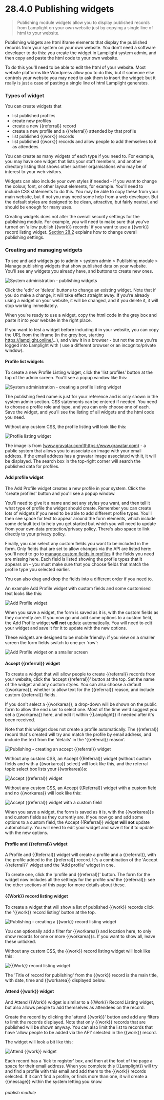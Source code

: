 # 28.4.0 Publishing widgets

> Publishing module widgets allow you to display published records from Lamplight on your own website just by copying a single line of html to your website.


Publishing widgets are html iframe elements that display the published records from your system on your own website. You
don't need a software developer to do this: you create the widget in Lamplight system admin, and then copy and paste the
html code to your own website.

To do this you'll need to be able to edit the html of your website. Most website platforms like Wordpress allow you to
do this, but if someone else controls your website you may need to ask them to insert the widget: but it really is just
a case of pasting a single line of html Lamplight generates.

### Types of widget

You can create widgets that

- list published profiles
- create new profiles
- create a new {{referral}} record
- create a new profile and a {{referral}} attended by that profile
- list published {{work}} records
- list published {{work}} records and allow people to add themselves to it as attendees.

You can create as many widgets of each type if you need to. For example, you may have one widget that lists your staff
members, and another directory listing that shows other partner organisations who may be of interest to your web
visitors.

Widgets can also include your own styles if needed - if you want to change the colour, font, or other layout elements,
for example. You'll need to include CSS statements to do this. You may be able to copy these from your main website, but
if not you may need some help from a web developer. But the default styles are designed to be clean, attractive, but
fairly neutral, and should be enough for many uses.

Creating widgets does not alter the overall security settings for the publishing module. For example, you will need to
make sure that you've turned on 'allow publish {{work}} records' if you want to use a {{work}} record listing
widget.  [Section 28.2](/help/index/p/28.2) explains how to change overall publishing settings.

### Creating and managing widgets

To see and add widgets go to admin > system admin > Publishing module > Manage publishing widgets that show published
data on your website. You'll see any widgets you already have, and buttons to create new ones.

![System administration - publishing widgets](28.4.0a.PNG)

Click the 'edit' or 'delete' buttons to change an existing widget. Note that if you do make a change, it will take
effect straight away. If you're already using a widget on your website, it will be changed, and if you delete it, it
will stop working immediately.

When you're ready to use a widget, copy the html code in the grey box and paste it into your website in the right place.

If you want to test a widget before including it in your website, you can copy the URL from the iframe (in the grey box,
starting https://lamplight.online/...), and view it in a browser - but not the one you're logged into Lamplight with (
use a different browser or an incognito/private window).

#### Profile list widgets

To create a new Profile Listing widget, click the 'list profiles' button at the top of the admin screen. You'll see a
popup window like this:

![System administration - creating a profile listing widget](28.4.0b.PNG)

The publishing feed name is just for your reference and is only shown in the system admin section. CSS statements can be
entered if needed. You need to choose a profile role and type, and you can only choose one of each. Save the widget, and
you'll see the listing of all widgets and the html code you need.

Without any custom CSS, the profile listing will look like this:

![Profile listing widget](28.4.0c.PNG)

The image is from [www.gravatar.com](https://www.gravatar.com) - a public system that allows you to associate an image
with your email address. If the email address has a gravatar image associated with it, it will be displayed. The search
box in the top-right corner will search the published data for profiles.

#### Add profile widget

The Add Profile widget creates a new profile in your system. Click the 'create profiles' button and you'll see a popup
window.

You'll need to give it a name and set any styles you want, and then tell it what type of profile the widget should
create. Remember you can create lots of widgets if you need to be able to add different profile types. You'll then see
space for text to appear around the form elements, which include some default text to help you get started but which you
will need to update from your own data protection/privacy policy. There's also space to link directly to your privacy
policy.

Finally, you can select any custom fields you want to be included in the form. Only fields that are set to allow changes
via the API are listed here: you'll need to go to [manage custom fields in profiles](/help/index/p/16.7.0) if the fields
you need are missing here. Each field is listed showing the profile types that it appears on - you must make sure that
you choose fields that match the profile type you selected earlier.

You can also drag and drop the fields into a different order if you need to.

An example Add Profile widget with custom fields and some customised text looks like this:

![Add Profile widget](28.4.0i.PNG)

When you save a widget, the form is saved as it is, with the custom fields as they currently are. If you now go and add
some options to a custom field, the Add Profile widget **will not** update automatically. You will need to edit your
widget and save it for it to update with the new options.

These widgets are designed to be mobile friendly: if you view on a smaller screen the form fields switch to one per
'row':

![Add Profile widget on a smaller screen](28.4.0j.png)

#### Accept {{referral}} widget

To create a widget that will allow people to create {{referral}} records from your website, click the 'accept
{{referral}}' button at the top. Set the name of the widget and any custom styles. You can also choose a default
{{workarea}}, whether to allow text for the {{referral}} reason, and include custom {{referral}} fields.

If you don't select a {{workarea}}, a drop-down will be shown on the public form to allow the end user to select one.
Most of the time we'd suggest you set a {{workarea}} here, and edit it within {{Lamplight}} if needed after it's been
received.

Note that this widget does not create a profile automatically. The {{referral}} record that's created will try and match
the profile by email address, and include the text from the 'details' in the '{{referral}} reason'.

![Publishing - creating an accept {{referral}} widget](28.4.0d.PNG)

Without any custom CSS, an Accept {{Referral}} widget (without custom fields and with a {{workarea}} select) will look
like this, and the referral topic select box lists your {{workarea}}s:

![Accept {{referral}} widget](28.4.0e.PNG)

Without any custom CSS, an Accept {{Referral}} widget with a custom field and no {{workarea}} will look like this:

![Accept {{referral}} widget with a custom field](28.4.0h.png)

When you save a widget, the form is saved as it is, with the {{workarea}}s and custom fields as they currently are. If
you now go and add some options to a custom field, the Accept {{Referral}} widget **will not** update automatically. You
will need to edit your widget and save it for it to update with the new options.

#### Profile and {{referral}} widget

A Profile and {{Referral}} widget will create a profile and a {{referral}}, with the profile added to the {{referral}}
record. It's a combination of the 'Accept {{referral}}' widget and the 'Add profile' widget in one.

To create one, click the 'profile and {{referral}}' button. The form for the widget now includes all the settings for
the profile *and* the {{referral}}: see the other sections of this page for more details about these.

#### {{Work}} record listing widget

To create a widget that will show a list of published {{work}} records click the '{{work}} record listing' button at the
top.

![Publishing - creating a {{work}} record listing widget](28.4.0f.PNG)

You can optionally add a filter for {{workarea}} and location here, to only show records for one or more {{workarea}}s.
If you want to show all, leave these unticked.

Without any custom CSS, the {{work}} record listing widget will look like this:

![{{Work}} record listing widget](28.4.0g.PNG)

The 'Title of record for publishing' from the {{work}} record is the main title, with date, time and {{workarea}}
displayed below.


#### Attend {{work}} widget

And Attend {{Work}} widget is similar to a {{Work}} Record Listing widget, but also allows people to add themselves as 
attendees on the record.

Create the record by clicking the 'attend {{work}}' button and add any filters to limit the records displayed.  Note that
only {{work}} records that are published will be shown anyway.  You can also limit the list to records that have 
'allow people to be added via the API' selected in the {{work}} record.

The widget will look a bit like this:

![Attend {{work}} widget](28.4.0k.png)

Each record has a 'tick to register' box, and then at the foot of the page a space for their email address.  When you
complete this {{Lamplight}} will try and find a profile with this email and add them to the {{work}} records selected.
If it can't find a profile, or finds more than one, it will create a {{message}} within the system letting you know.


###### publish module

